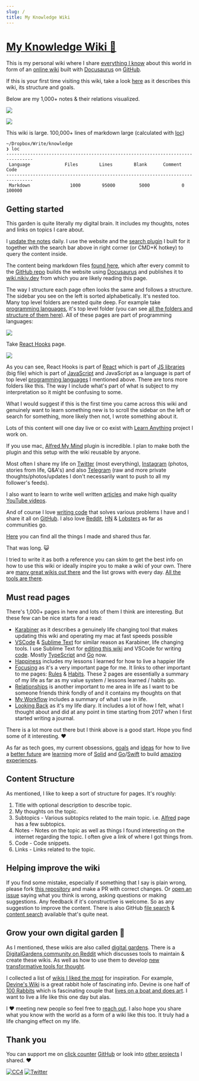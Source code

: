 ```yaml
---
slug: /
title: My Knowledge Wiki
---
```


# [My Knowledge Wiki 🌿](https://wiki.nikiv.dev)

This is my personal wiki where I share [everything I know](sharing/everything-I-know.md) about this world in form of an [online wiki](other/wiki-workflow.md) built with [Docusaurus](tools/docusaurus.md) on [GitHub](https://github.com/nikitavoloboev/knowledge).

If this is your first time visiting this wiki, take a look [here](#getting-started) as it describes this wiki, its structure and goals.

Below are my 1,000+ notes & their relations visualized.

![](https://i.imgur.com/SbhfKGm.png)

![](https://i.imgur.com/ODDdwde.png)

This wiki is large. 100,000+ lines of markdown large (calculated with [loc](https://github.com/cgag/loc))

```
~/Dropbox/Write/knowledge
❯ loc
--------------------------------------------------------------------------------
 Language             Files        Lines        Blank      Comment         Code
--------------------------------------------------------------------------------
 Markdown               1000        95000         5000            0        100000
```

## Getting started

This garden is quite literally my digital brain. It includes my thoughts, notes and links on topics I care about.

I [update the notes](other/wiki-workflow.md) daily. I use the website and the [search plugin](https://github.com/nikitavoloboev/alfred-my-mind) I built for it together with the search bar above in right corner (or CMD+K hotkey) to query the content inside.

The content being markdown files [found here](https://github.com/nikitavoloboev/knowledge/tree/main/docs), which after every commit to the [GitHub repo](https://github.com/nikitavoloboev/knowledge) builds the website using [Docusaurus](tools/docusaurus.md) and publishes it to [wiki.nikiv.dev](https://wiki.nikiv.dev) from which you are likely reading this page.

The way I structure each page often looks the same and follows a structure. The sidebar you see on the left is sorted alphabetically. It's nested too. Many top level folders are nested quite deep. For example take [programming languages](programming-languages/programming-languages.md), it's top level folder (you can see [all the folders and structure of them here](https://github.com/nikitavoloboev/knowledge/blob/main/SUMMARY.md)). All of these pages are part of programming languages:

![](https://i.imgur.com/wBj77ch.png)

Take [React Hooks](programming-languages/javascript/js-libraries/react/react-hooks.md) page.

![](https://i.imgur.com/epRiB3A.png)

As you can see, React Hooks is part of [React](programming-languages/javascript/js-libraries/react/react.md) which is part of [JS libraries](programming-languages/javascript/js-libraries/js-libraries.md) (big file) which is part of [JavaScript](programming-languages/javascript/javascript.md) and JavaScript as a language is part of top level [programming languages](programming-languages/programming-languages.md) I mentioned above. There are tons more folders like this. The way I include what's part of what is subject to my interpretation so it might be confusing to some.

What I would suggest if this is the first time you came across this wiki and genuinely want to learn something new is to scroll the sidebar on the left or search for something, more likely then not, I wrote something about it.

Lots of this content will one day live or co exist with [Learn Anything](ideas/learn-anything.md) project I work on.

If you use mac, [Alfred My Mind](https://github.com/nikitavoloboev/alfred-my-mind) plugin is incredible. I plan to make both the plugin and this setup with the wiki reusable by anyone.

Most often I share my life on [Twitter](https://twitter.com/nikitavoloboev) (most everything), [Instagram](https://www.instagram.com/nikitavoloboev/) (photos, stories from life, Q&A's) and also [Telegram](https://t.me/niki_log) (raw and more private thoughts/photos/updates I don't necessarily want to push to all my follower's feeds).

I also want to learn to write well written [articles](sharing/my-articles.md) and make high quality [YouTube videos](https://www.youtube.com/channel/UCEKqrUfr_FMKIO9XSJS4vDw/videos).

And of course I love [writing code](sharing/my-github.md) that solves various problems I have and I share it all on [GitHub](https://github.com/nikitavoloboev). I also love [Reddit](https://reddit.com/user/nikivi), [HN](https://news.ycombinator.com/user?id=nikivi) & [Lobsters](https://lobste.rs/u/nikivi) as far as communities go.

[Here](sharing/sharing.md) you can find all the things I made and shared thus far.

That was long. 😺

I tried to write it as both a reference you can skim to get the best info on how to use this wiki or ideally inspire you to make a wiki of your own. There are [many great wikis out there](other/wiki-workflow.md#similar-wikis-i-liked) and the list grows with every day. [All the tools are there](other/wiki-workflow.md).

## Must read pages

There's 1,000+ pages in here and lots of them I think are interesting. But these few can be nice starts for a read:

- [Karabiner](macOS/apps/karabiner/karabiner.md) as it describes a genuinely life changing tool that makes updating this wiki and operating my mac at fast speeds possible
- [VSCode](text-editors/vs-code/vs-code.md) & [Sublime Text](text-editors/sublime-text/sublime-text.md) for similar reason as Karabiner, life changing tools. I use Sublime Text for [editing this wiki](other/wiki-workflow.md) and VSCode for writing [code](programming/programming.md). Mostly [TypeScript](programming-languages/typescript/typescript.md) and [Go](programming-languages/go/go.md) now.
- [Happiness](life/happiness.md) includes my lessons I learned for how to live a happier life
- [Focusing](focusing/focusing.md) as it's a very important page for me. It links to other important to me pages: [Rules](focusing/rules.md) & [Habits](focusing/habits.md). These 2 pages are essentially a summary of my life as far as my value system / lessons learned / habits go.
- [Relationships](relationships/relationships.md) is another important to me area in life as I want to be someone friends think fondly of and it contains my thoughts on that
- [My Workflow](sharing/my-workflow.md) includes a summary of what I use in life.
- [Looking Back](looking-back/looking-back.md) as it's my life diary. It includes a lot of how I felt, what I thought about and did at any point in time starting from 2017 when I first started writing a journal.

There is a lot more out there but I think above is a good start. Hope you find some of it interesting. ♥️

As far as tech goes, my current obsessions, [goals](focusing/goals.md) and [ideas](ideas/ideas.md) for how to live a [better future](future/future.md) are [learning](education/learning.md) more of [Solid](programming-languages/javascript/js-libraries/solid.md) and [Go](programming-languages/go/go.md)/[Swift](programming-languages/swift/swift.md) to build [amazing experiences](design/design-inspiration.md).

## Content Structure

As mentioned, I like to keep a sort of structure for pages. It's roughly:

1. Title with optional description to describe topic.
2. My thoughts on the topic.
3. Subtopics - Various subtopics related to the main topic. i.e. [Alfred](macOS/apps/alfred/alfred.md) page has a few subtopics.
4. Notes - Notes on the topic as well as things I found interesting on the internet regarding the topic. I often give a link of where I got things from.
5. Code - Code snippets.
6. Links - Links related to the topic.

## Helping improve the wiki

If you find some mistake, especially if something that I say is plain wrong, please fork [this repository](https://github.com/nikitavoloboev/knowledge) and make a PR with correct changes. Or [open an issue](https://github.com/nikitavoloboev/knowledge/issues/new) saying what you think is wrong, asking questions or making suggestions. Any feedback if it's constructive is welcome. So as any suggestion to improve the content. There is also GitHub [file search](https://github.com/nikitavoloboev/knowledge/find/main) & [content search](https://github.com/nikitavoloboev/knowledge/search?q=karabiner&unscoped_q=karabiner) available that's quite neat.

## Grow your own digital garden 🌱

As I mentioned, these wikis are also called [digital gardens](https://joelhooks.com/digital-garden). There is a [DigitalGardens community on Reddit](https://www.reddit.com/r/DigitalGardens/) which discusses tools to maintain & create these wikis. As well as how to use them to develop [new transformative tools for thought](https://numinous.productions/ttft/).

I collected a list of [wikis I liked the most](other/wiki-workflow.md#similar-wikis-i-liked) for inspiration. For example, [Devine's Wiki](https://wiki.xxiivv.com/site/home.html) is a great rabbit hole of fascinating info. Devine is one half of [100 Rabbits](https://100r.co/site/home.html) which is fascinating couple that [lives on a boat and does art](https://www.youtube.com/watch?v=BW32yUEymvU). I want to live a life like this one day but alas.

I ♥️ meeting new people so feel free to [reach out](https://twitter.com/nikitavoloboev). I also hope you share what you know with the world as a form of a wiki like this too. It truly had a life changing effect on my life. 

## Thank you

You can support me on [click counter](https://clickcounter.info) [GitHub](https://github.com/sponsors/nikitavoloboev) or look into [other projects](https://nikiv.dev/projects) I shared. ♥️

[![CC4](https://img.shields.io/badge/license-CC4-0a0a0a.svg?style=flat&colorA=0a0a0a)](https://creativecommons.org/licenses/by/4.0/) [![Twitter](http://bit.ly/nikitatweet)](https://twitter.com/nikitavoloboev)
